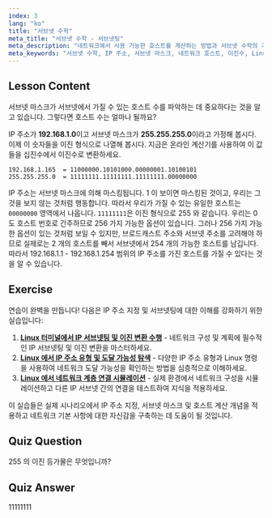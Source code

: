 ```yaml
---
index: 3
lang: "ko"
title: "서브넷 수학"
meta_title: "서브넷 수학 - 서브넷팅"
meta_description: "네트워크에서 사용 가능한 호스트를 계산하는 방법과 서브넷 수학의 기본을 배우세요. 초보자를 위한 IP 주소 지정 및 서브넷 마스크를 이해하세요. Linux 여정을 시작하세요!"
meta_keywords: "서브넷 수학, IP 주소, 서브넷 마스크, 네트워크 호스트, 이진수, Linux 네트워킹, 초보자 튜토리얼, 가이드"
---
```


## Lesson Content

서브넷 마스크가 서브넷에서 가질 수 있는 호스트 수를 파악하는 데 중요하다는 것을 알고 있습니다. 그렇다면 호스트 수는 얼마나 될까요?

IP 주소가 **192.168.1.0**이고 서브넷 마스크가 **255.255.255.0**이라고 가정해 봅시다. 이제 이 숫자들을 이진 형식으로 나열해 봅시다. 지금은 온라인 계산기를 사용하여 이 값들을 십진수에서 이진수로 변환하세요.

```
192.168.1.165  = 11000000.10101000.00000001.10100101
255.255.255.0  = 11111111.11111111.11111111.00000000
```

IP 주소는 서브넷 마스크에 의해 마스킹됩니다. 1 이 보이면 마스킹된 것이고, 우리는 그것을 보지 않는 것처럼 행동합니다. 따라서 우리가 가질 수 있는 유일한 호스트는 `00000000` 영역에서 나옵니다. `11111111`은 이진 형식으로 255 와 같습니다. 우리는 0 도 호스트 번호로 간주하므로 256 가지 가능한 옵션이 있습니다. 그러나 256 가지 가능한 옵션이 있는 것처럼 보일 수 있지만, 브로드캐스트 주소와 서브넷 주소를 고려해야 하므로 실제로는 2 개의 호스트를 빼서 서브넷에서 254 개의 가능한 호스트를 남깁니다. 따라서 192.168.1.1 - 192.168.1.254 범위의 IP 주소를 가진 호스트를 가질 수 있다는 것을 알 수 있습니다.

## Exercise

연습이 완벽을 만듭니다! 다음은 IP 주소 지정 및 서브넷팅에 대한 이해를 강화하기 위한 실습입니다:

1. **[Linux 터미널에서 IP 서브넷팅 및 이진 변환 수행](https://labex.io/ko/labs/linux-perform-ip-subnetting-and-binary-conversion-in-the-linux-terminal-592782)** - 네트워크 구성 및 계획에 필수적인 IP 서브넷팅 및 이진 변환을 마스터하세요.
2. **[Linux 에서 IP 주소 유형 및 도달 가능성 탐색](https://labex.io/ko/labs/linux-explore-ip-address-types-and-reachability-in-linux-592780)** - 다양한 IP 주소 유형과 Linux 명령을 사용하여 네트워크 도달 가능성을 확인하는 방법을 심층적으로 이해하세요.
3. **[Linux 에서 네트워크 계층 연결 시뮬레이션](https://labex.io/ko/labs/linux-simulate-network-layer-connectivity-in-linux-592752)** - 실제 환경에서 네트워크 구성을 시뮬레이션하고 다른 IP 서브넷 간의 연결을 테스트하여 지식을 적용하세요.

이 실습들은 실제 시나리오에서 IP 주소 지정, 서브넷 마스크 및 호스트 계산 개념을 적용하고 네트워크 기본 사항에 대한 자신감을 구축하는 데 도움이 될 것입니다.

## Quiz Question

255 의 이진 등가물은 무엇입니까?

## Quiz Answer

11111111
